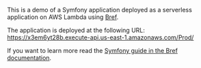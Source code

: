 This is a demo of a Symfony application deployed as a serverless application on AWS Lambda using [Bref](https://github.com/mnapoli/bref).

The application is deployed at the following URL: https://x3em6yt28b.execute-api.us-east-1.amazonaws.com/Prod/

If you want to learn more read the [Symfony guide in the Bref documentation](https://bref.sh/docs/frameworks/symfony.html).
